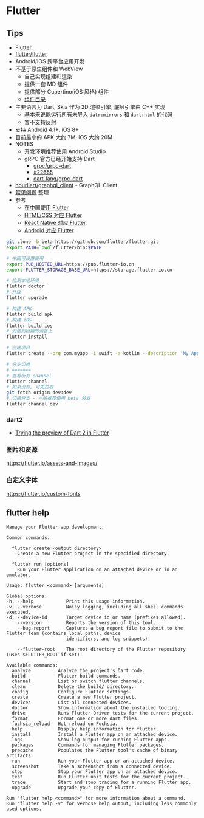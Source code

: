 # Flutter

## Tips
* [Flutter](https://flutter.io)
* [flutter/flutter](https://github.com/flutter/flutter)
* Android/IOS 跨平台应用开发
* 不基于原生组件和 WebView
  * 自己实现组建和渲染
  * 提供一套 MD 组件
  * 提供部分 Cupertino(iOS 风格) 组件
  * [组件目录](https://flutter.io/widgets/)
* 主要语言为 Dart, Skia 作为 2D 渲染引擎, 底层引擎由 C++ 实现
  * 基本来说能运行所有未导入 `datr:mirrors` 和 `dart:html` 的代码
  * 暂不支持反射
* 支持 Android 4.1+, iOS 8+
* 目前最小的 APK 大约 7M, iOS 大约 20M
* NOTES
  * 开发环境推荐使用 Android Studio
  * gRPC 官方已经开始支持 Dart
    * [grpc/grpc-dart](https://github.com/grpc/grpc-dart)
    * [#22655](https://github.com/dart-lang/sdk/issues/22655)
    * [dart-lang/grpc-dart](https://github.com/dart-lang/grpc-dart)
* [hourliert/graphql_client](https://github.com/hourliert/graphql_client) - GraphQL Client
* [常见问题](./flutter-faq.md) 整理
* 参考
  * [在中国使用 Flutter](https://github.com/flutter/flutter/wiki/Using-Flutter-in-China)
  * [HTML/CSS 对应 Flutter](https://flutter.io/web-analogs)
  * [React Native 对应 Flutter](https://flutter.io/flutter-for-react-native)
  * [Android 对应 Flutter](https://flutter.io/flutter-for-android)


```bash
git clone -b beta https://github.com/flutter/flutter.git
export PATH=`pwd`/flutter/bin:$PATH

# 中国可设置使用
export PUB_HOSTED_URL=https://pub.flutter-io.cn
export FLUTTER_STORAGE_BASE_URL=https://storage.flutter-io.cn

# 检测本地环境
flutter doctor
# 升级
flutter upgrade

# 构建 APK
flutter build apk
# 构建 iOS
flutter build ios
# 安装到链接的设备上
flutter install

# 创建项目
flutter create --org com.myapp -i swift -a kotlin --description 'My App' myapp

# 分支切换
# =======
# 查看所有 channel
flutter channel
# 如果没有, 可先拉取
git fetch origin dev:dev
# 切换分支 - 一般推荐使用 beta 分支
flutter channel dev
```



### dart2
* [Trying the preview of Dart 2 in Flutter](https://github.com/flutter/flutter/wiki/Trying-the-preview-of-Dart-2-in-Flutter)

### 图片和资源
https://flutter.io/assets-and-images/

### 自定义字体
https://flutter.io/custom-fonts


## flutter help
```
Manage your Flutter app development.

Common commands:

  flutter create <output directory>
    Create a new Flutter project in the specified directory.

  flutter run [options]
    Run your Flutter application on an attached device or in an emulator.

Usage: flutter <command> [arguments]

Global options:
-h, --help            Print this usage information.
-v, --verbose         Noisy logging, including all shell commands executed.
-d, --device-id       Target device id or name (prefixes allowed).
    --version         Reports the version of this tool.
    --bug-report      Captures a bug report file to submit to the Flutter team (contains local paths, device
                      identifiers, and log snippets).

    --flutter-root    The root directory of the Flutter repository (uses $FLUTTER_ROOT if set).

Available commands:
  analyze          Analyze the project's Dart code.
  build            Flutter build commands.
  channel          List or switch flutter channels.
  clean            Delete the build/ directory.
  config           Configure Flutter settings.
  create           Create a new Flutter project.
  devices          List all connected devices.
  doctor           Show information about the installed tooling.
  drive            Runs Flutter Driver tests for the current project.
  format           Format one or more dart files.
  fuchsia_reload   Hot reload on Fuchsia.
  help             Display help information for flutter.
  install          Install a Flutter app on an attached device.
  logs             Show log output for running Flutter apps.
  packages         Commands for managing Flutter packages.
  precache         Populates the Flutter tool's cache of binary artifacts.
  run              Run your Flutter app on an attached device.
  screenshot       Take a screenshot from a connected device.
  stop             Stop your Flutter app on an attached device.
  test             Run Flutter unit tests for the current project.
  trace            Start and stop tracing for a running Flutter app.
  upgrade          Upgrade your copy of Flutter.

Run "flutter help <command>" for more information about a command.
Run "flutter help -v" for verbose help output, including less commonly used options.
```
